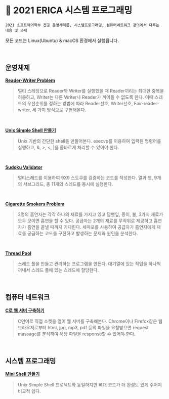 # 🐇 2021 ERICA 시스템 프로그래밍

```
2021 소프트웨어학부 전공 운영체제론, 시스템프로그래밍, 컴퓨터네트워크 강의에서 다루는 내용 및 과제
```

모든 코드는 Linux(Ubuntu) & macOS 환경에서 실행됩니다.

<br>

## 운영체제
[**Reader-Writer Problem**](https://github.com/hihiroo/SystemProgramming/tree/master/Reader_Writer_Problem)
> 멀티 스레딩으로 Reader와 Writer를 실행했을 때 Reader끼리는 최대한 중복을 허용하고, Writer는 다른 Writer나 Reader가 끼어들 수 없도록 한다. 이때 스레드의 우선순위를 정하는 방법에 따라 Reader선호, Writer선호, Fair-reader-writer, 세 가지 방식으로 구현해본다.

<br>

[**Unix Simple Shell 만들기**](https://github.com/hihiroo/SystemProgramming/tree/master/Simple_Shell)
> Unix 기반의 간단한 shell을 만들어본다. execvp를 이용하여 입력된 명령어를 실행하고, &, >, <, |을 올바르게 처리할 수 있어야 한다.

<br>

[**Sudoku Validator**](https://github.com/hihiroo/SystemProgramming/tree/master/Sudoku_Validator)
> 멀티스레드를 이용하여 9X9 스도쿠를 검증하는 코드를 작성한다. 열과 행, 9개의 서브그리드, 총 11개의 스레드를 동시에 실행한다.

<br>

[**Cigarette Smokers Problem**](https://github.com/hihiroo/SystemProgramming/tree/master/Cigarette_Smokers_Problem)
> 3명의 흡연자는 각각 하나의 재료를 가지고 있고 담뱃잎, 종이, 불, 3가지 재료가 모두 모이면 흡연을 할 수 있다. 공급자는 2개의 재료를 무작위로 제공하고 흡연자가 흡연을 끝낼 때까지 기다린다. 세마포를 사용하여 공급자가 흡연자에게 재료를 공급하는 코드를 구현하고 발생하는 문제와 원인을 분석한다.

<br>

[**Thread Pool**](https://github.com/hihiroo/SystemProgramming/tree/master/Thread_Pool)
> 스레드 풀을 만들고 관리하는 프로그램을 만든다. 대기열에 있는 작업을 하나씩 꺼내서 스레드 풀에 있는 스레드에 할당한다.

<br>

## 컴퓨터 네트워크
[**C로 웹 서버 구축하기**](https://github.com/hihiroo/SystemProgramming/tree/master/Socket)
> C언어로 직접 소켓을 열어 웹 서버를 구축해본다. Chrome이나 Firefox같은 웹 브라우저로부터 html, jpg, mp3, pdf 등의 파일을 요청받으면 request massage를 분석하여 해당 파일을 response할 수 있어야 한다.

<br>

## 시스템 프로그래밍
[**Mini Shell 만들기**](https://github.com/hihiroo/SystemProgramming/tree/master/Mini_Shell)
> Unix Simple Shell 프로젝트와 동일하지만 뼈대 코드가 더 완성도 있게 주어져 비교적 쉽다.